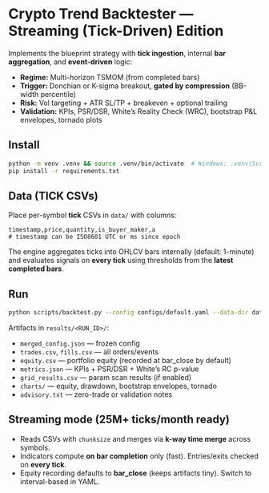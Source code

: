 # Crypto Trend Backtester — Streaming (Tick-Driven) Edition

Implements the blueprint strategy with **tick ingestion**, internal **bar aggregation**, and **event-driven** logic:
- **Regime:** Multi-horizon TSMOM (from completed bars)
- **Trigger:** Donchian or K-sigma breakout, **gated by compression** (BB-width percentile)
- **Risk:** Vol targeting + ATR SL/TP + breakeven + optional trailing
- **Validation:** KPIs, PSR/DSR, White’s Reality Check (WRC), bootstrap P&L envelopes, tornado plots

## Install
```bash
python -m venv .venv && source .venv/bin/activate  # Windows: .venv\Scripts\activate
pip install -r requirements.txt
```

## Data (TICK CSVs)
Place per-symbol **tick** CSVs in `data/` with columns:
```
timestamp,price,quantity,is_buyer_maker,a
# timestamp can be ISO8601 UTC or ms since epoch
```
The engine aggregates ticks into OHLCV bars internally (default: 1-minute) and evaluates signals on **every tick** using thresholds from the **latest completed bars**.

## Run
```bash
python scripts/backtest.py --config configs/default.yaml --data-dir data --results-dir results
```

Artifacts in `results/<RUN_ID>/`:
- `merged_config.json` — frozen config
- `trades.csv`, `fills.csv` — all orders/events
- `equity.csv` — portfolio equity (recorded at bar_close by default)
- `metrics.json` — KPIs + PSR/DSR + White’s RC p-value
- `grid_results.csv` — param scan results (if enabled)
- `charts/` — equity, drawdown, bootstrap envelopes, tornado
- `advisory.txt` — zero-trade or validation notes

## Streaming mode (25M+ ticks/month ready)
- Reads CSVs with `chunksize` and merges via **k-way time merge** across symbols.
- Indicators compute **on bar completion** only (fast). Entries/exits checked on **every tick**.
- Equity recording defaults to **bar_close** (keeps artifacts tiny). Switch to interval-based in YAML.
